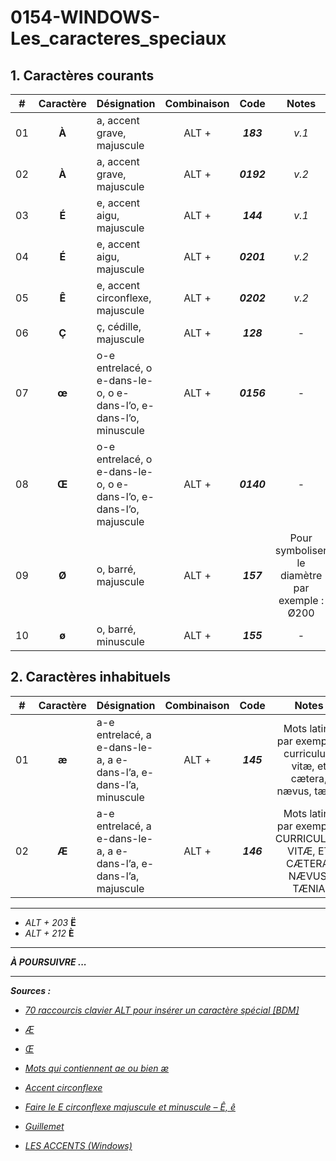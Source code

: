 # 0154-WINDOWS-Les_caracteres_speciaux


## 1. Caractères courants

|#|Caractère|Désignation|Combinaison|Code|Notes|
|:---:|:---:|:---|:---:|:---:|:---:|
|01|**À**|a, accent grave, majuscule|ALT + |***183***|*v.1*|
|02|**À**|a, accent grave, majuscule|ALT + |***0192***|*v.2*|
|03|**É**|e, accent aigu, majuscule|ALT + |***144***|*v.1*|
|04|**É**|e, accent aigu, majuscule|ALT + |***0201***|*v.2*|
|05|**Ê**|e, accent circonflexe, majuscule|ALT + |***0202***|*v.2*|
|06|**Ç**|ç, cédille, majuscule|ALT + |***128***|-|
|07|**œ**|o-e entrelacé, o e-dans-le-o, o e-dans-l’o, e-dans-l’o, minuscule|ALT + |***0156***|-|
|08|**Œ**|o-e entrelacé, o e-dans-le-o, o e-dans-l’o, e-dans-l’o, majuscule|ALT + |***0140***|-|
|09|**Ø**|o, barré, majuscule|ALT + |***157***|Pour symboliser le diamètre par exemple : Ø200|
|10|**ø**|o, barré, minuscule|ALT + |***155***|-|

## 2. Caractères inhabituels

|#|Caractère|Désignation|Combinaison|Code|Notes|
|:---:|:---:|:---|:---:|:---:|:---:|
|01|**æ**|a-e entrelacé, a e-dans-le-a, a e-dans-l’a, e-dans-l’a, minuscule|ALT + |***145***|Mots latins par exemple : curriculum vitæ, et cætera, nævus, tænia|
|02|**Æ**|a-e entrelacé, a e-dans-le-a, a e-dans-l’a, e-dans-l’a, majuscule|ALT + |***146***|Mots latins par exemple : CURRICULUM VITÆ, ET CÆTERA, NÆVUS, TÆNIA|

---

* *ALT + 203* **Ë**
* *ALT + 212* **È**

---

***À POURSUIVRE ...***

---

***Sources :***
* *[70 raccourcis clavier ALT pour insérer un caractère spécial [BDM]](https://www.blogdumoderateur.com/raccourcis-clavier-alt-caractere-special/)*

* *[Æ](https://fr.wikipedia.org/wiki/%C3%86)*

* *[Œ](https://fr.wikipedia.org/wiki/%C5%92)*

* *[Mots qui contiennent ae ou bien æ](https://www.orthodidacte.com/videos-francais/mots-qui-contiennent-ae-ou-bien-ae/#:~:text=Pour%20savoir%20si%20a%2C%20e,maestro%2C%20paella%2C%20et%20cetera.)*

* *[Accent circonflexe](https://fr.wikipedia.org/wiki/Accent_circonflexe#:~:text=L'accent%20circonflexe%20%E2%80%B9%20%E2%97%8C%CC%82,fran%C3%A7ais%20au%20XVI%20e%20si%C3%A8cle.)*

* *[Faire le E circonflexe majuscule et minuscule – Ê, ê](https://les-raccourcis-clavier.fr/e-circonflexe-majuscule-minuscule/)*

* *[Guillemet](https://fr.wikipedia.org/wiki/Guillemet)*

* *[LES ACCENTS (Windows)](https://carleton.ca/french/wp-content/uploads/les_accents_000.pdf)*